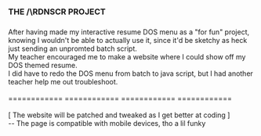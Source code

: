 <h3 align="left">THE /\RDNSCR PROJECT</h3>

###

<p align="left">After having made my interactive resume DOS menu as a "for fun" project, knowing I wouldn't be able to actually use it, since it'd be sketchy as heck just sending an unpromted batch script. <br>
  My teacher encouraged me to make a website where I could show off my DOS themed resume. <br>
  I did have to redo the DOS menu from batch to java script, but I had another teacher help me out troubleshoot. <br>
  <br>============ ============ ============ ============<br>
  <br>[ The website will be patched and tweaked as I get better at coding ]<br>
  -- The page is compatible with mobile devices, tho a lil funky</p>

###
